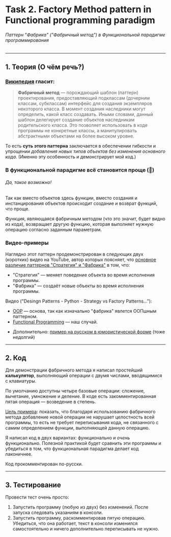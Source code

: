 # Task 2. Factory Method pattern in Functional programming paradigm

###### Паттерн "Фабрика" ("Фабричный метод") в Функциональной парадигме программирования

___
## 1. Теория (О чём речь?)

### [Википедия](https://ru.wikipedia.org/wiki/Фабричный_метод_(шаблон_проектирования)) гласит:
>**Фабричный метод** — порождающий шаблон (паттерн) проектирования, предоставляющий подклассам (дочерним классам, субклассам) интерфейс для создания экземпляров некоторого класса. В момент создания наследники могут определить, какой класс создавать. Иными словами, данный шаблон делегирует создание объектов наследникам родительского класса. Это позволяет использовать в коде программы не конкретные классы, а манипулировать абстрактными объектами на более высоком уровне.


То есть **суть этого паттерна** заключается в обеспечении гибкости и упрощении _добавления новых типов объектов без изменения основного кода_. (Именно эту особенность и демонстрирует мой код.)

### В функциональной парадигме всё становится проще (🤯)
###### Да, такое возможно!

Так как вместо объектов здесь функции, вместо создания и инстанцирования объектов происходит создание и возврат функций, что проще.

Функция, являющаяся фабричным методом (что это значит, будет видно из кода), возвращает другую функцию, которая выполняет нужную операцию согласно заданным параметрам.

### Видео-примеры
Наглядно этот паттерн продемонстрирован в следующих двух (коротких) видео на YouTube, автор которых поясняет, что <ins>основное различие паттернов ["Стратегия"](https://ru.wikipedia.org/wiki/Стратегия_(шаблон_проектирования)) и "Фабрика"</ins> в том, что:
* "Стратегия" — меняет поведение объекта во время исполнения программы.
* "Фабрика" — создаёт новые объекты во время исполнения программы.

Видео ("Desingn Patterns - Python - Strategy vs Factory Patterns..."):
* [OOP](https://youtu.be/6Iw7Eq9maeE?si=CHbyJFWYNylGIRBP) — основа, так как изначально "фабрика" явлется ООПшным паттерном.
* [Functional Programming](https://youtu.be/hYoNW0Oy9N4?si=TNSR8WDF_zveShan) — наш случай.
- Дополнительно: [пример на русском в юмористической форме](https://youtu.be/ZAh3NQ9WiSg?si=0NY0_Qmowuv3G2ug) (тоже недолгий)

___
## 2. Код

Для демонстрации фабричного метода я написал простейший **калькулятор**, выполняющий операции с двумя числами, вводящимися с клавиатуры.

По умолчанию доступны четыре базовые операции: сложение, вычетание, умножение и деление. В коде есть закомментированная пятая операция — возведение в степень.

<ins>Цель примера</ins>: показать, что благодаря использованию фабричного метода добавление новой операции не нарушает целостность всей программы, то есть не требует переписывания кода, не связанного с самим определением функции, выполняющей данную операцию.

Я написал код в двух вариантах: функционально и _очень_ функционально. Полезной практикой будет сравнить эти программы и убедиться в том, что функциональная парадигма делает код лаконичнее.

Код прокомментирован по-русски.
___
## 3. Тестирование

Провести тест очень просто:
1. Запустить программу (любую из двух) без изменений. После запуска следовать указаниям в консоли.
2. Запустить программу, раскомментировав пятую операцию. Убедиться, что она работает, текст в консоли изменился самостоятельно и ничего дополнительно переписывать не нужно.
